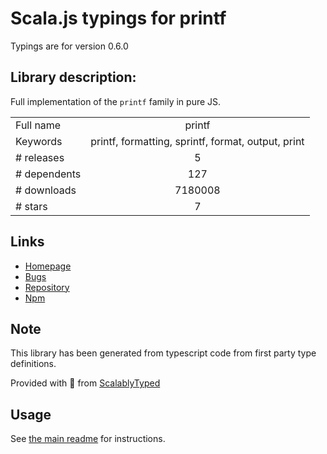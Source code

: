 
# Scala.js typings for printf

Typings are for version 0.6.0

## Library description:
Full implementation of the `printf` family in pure JS.

|                    |                 |
| ------------------ | :-------------: |
| Full name          | printf |
| Keywords           | printf, formatting, sprintf, format, output, print |
| # releases         | 5 |
| # dependents       | 127 |
| # downloads        | 7180008 |
| # stars            | 7 |

## Links
- [Homepage](https://github.com/adaltas/node-printf)
- [Bugs](https://github.com/adaltas/node-printf/issues)
- [Repository](https://github.com/adaltas/node-printf)
- [Npm](https://www.npmjs.com/package/printf)
    


## Note
This library has been generated from typescript code from first party type definitions.

Provided with :purple_heart: from [ScalablyTyped](https://github.com/oyvindberg/ScalablyTyped)

## Usage
See [the main readme](../../readme.md) for instructions.


